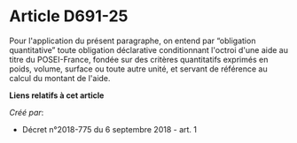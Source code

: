 # Article D691-25

Pour l'application du présent paragraphe, on entend par “obligation quantitative” toute obligation déclarative conditionnant
l'octroi d'une aide au titre du POSEI-France, fondée sur des critères quantitatifs exprimés en poids, volume, surface ou
toute autre unité, et servant de référence au calcul du montant de l'aide.

**Liens relatifs à cet article**

_Créé par_:

  - Décret n°2018-775 du 6 septembre 2018 - art. 1
